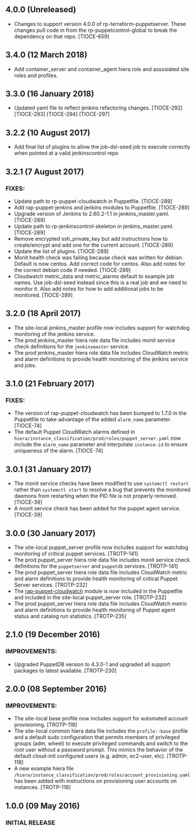 ## 4.0.0 (Unreleased)

 - Changes to support version 4.0.0 of rp-terraform-puppetserver. These changes pull code in from the rp-puppetcontrol-global to break the dependency on that repo. [TIOCE-659]

## 3.4.0 (12 March 2018)

 - Add container_server and container_agent hiera role and assosiated site roles and profiles.

## 3.3.0 (16 January 2018)

- Updated yaml file to reflect jenkins refactoring changes. [TIOCE-292] [TIOCE-293] [TIOCE-294] [TIOCE-297]

## 3.2.2 (10 August 2017)

- Add final list of plugins to allow the job-dsl-seed job to execute correctly when pointed at a valid jenkinscontrol repo

## 3.2.1 (7 August 2017)

### FIXES:

- Update path to rp-puppet-cloudwatch in Puppetfile. [TIOCE-289]
- Add rap-puppet-jenkins and jenkins modules to Puppetfile. [TIOCE-289]
- Upgrade version of Jenkins to 2.60.2-1.1 in jenkins_master.yaml. [TIOCE-289]
- Update path to rp-jenkinscontrol-skeleton in jenkins_master.yaml. [TIOCE-289]
- Remove encrypted ssh_private_key but add instructions how to create/encrypt and add one for the current account. [TIOCE-289]
- Update the list of plugins. [TIOCE-289]
- Monit health check was failing because check was written for debian. Default is now centos. Add correct code for centos. Also add notes for the correct debian code if needed. [TIOCE-289]
- Cloudwatch metric_data and metric_alarms default to example job names. Use job-dsl-seed instead since this is a real job and we need to monitor it. Also add notes for how to add additional jobs to be monitored. [TIOCE-289]

## 3.2.0 (18 April 2017)
- The site-local jenkins_master profile now includes support for watchdog monitoring of the jenkins service.
- The prod jenkins_master hiera role data file includes monit service check definitions for the `jenkinsmaster` service.
- The prod jenkins_master hiera role data file includes CloudWatch metric and alarm definitions to provide health monitoring of the jenkins service and jobs.

## 3.1.0 (21 February 2017)

### FIXES:

- The version of rap-puppet-cloudwatch has been bumped to 1.7.0 in the Puppetfile to take advantage of the added `alarm_name` parameter. [TIOCE-74]
- The default Puppet CloudWatch alarms defined in `hiera/instance_classification/prod/roles/puppet_server.yaml` now include the `alarm_name` parameter and interpolate `instance-id` to ensure uniqueness of the alarm. [TIOCE-74]

## 3.0.1 (31 January 2017)
- The monit service checks have been modified to use `systemctl restart` rather than `systemctl start` to resolve a bug that prevents the monitored daemons from restarting when the PID file is not properly removed. [TIOCE-39]
- A monit service check has been added for the puppet agent service. [TIOCE-39]

## 3.0.0 (30 January 2017)
- The site-local puppet_server profile now includes support for watchdog monitoring of critical puppet services. [TROTP-141]
- The prod puppet_server hiera role data file includes monit service check definitions for the `puppetserver` and `puppetdb` services. [TROTP-141]
- The prod puppet_server hiera role data file includes CloudWatch metric and alarm definitions to provide health monitoring of critical Puppet Server services. [TROTP-232]
- The [rap-puppet-cloudwatch](https://gitlab.et-scm.com/tio-rap-london/rap-puppet-cloudwatch) module is now included in the Puppetfile and included in the site-local puppet_server role. [TROTP-232]
- The prod puppet_server hiera role data file includes CloudWatch metric and alarm definitions to provide health monitoring of Puppet agent status and catalog run statistics. [TROTP-235]

## 2.1.0 (19 December 2016)

### IMPROVEMENTS:
- Upgraded PuppetDB version to 4.3.0-1 and upgraded all support packages to latest available. [TROTP-230]

## 2.0.0 (08 September 2016)

### IMPROVEMENTS:
- The site-local base profile now includes support for automated account provisioning. [TROTP-118]
- The site-local common hiera data file includes the `profile::base` profile and a default sudo configuration that permits members of privileged groups (adm, wheel) to execute privileged commands and switch to the root user without a password prompt. This mimics the behavior of the default cloud-init configured users (e.g. admin, ec2-user, etc). [TROTP-118]
- A new example hiera file `/hiera/instance_classification/prod/roles/account_provisioning.yaml` has been added with instructions on provisioning user accounts on instances. [TROTP-118]

## 1.0.0 (09 May 2016)

### INITIAL RELEASE
